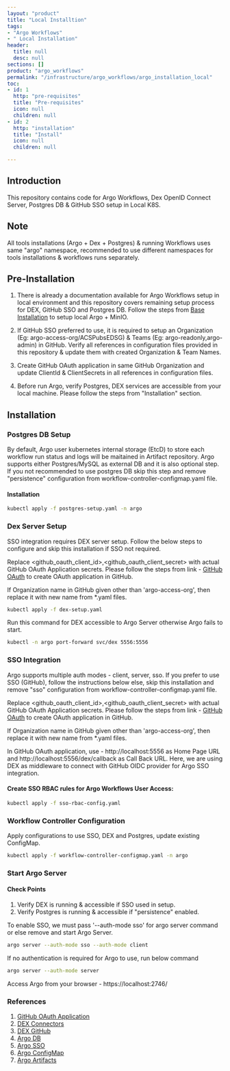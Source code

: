 ```yaml
---
layout: "product"
title: "Local Installtion"
tags:
- "Argo Workflows"
- " Local Installation"
header:
  title: null
  desc: null
sections: []
product: "argo_workflows"
permalink: "/infrastructure/argo_workflows/argo_installation_local"
toc:
- id: 1
  http: "pre-requisites"
  title: "Pre-requisites"
  icon: null
  children: null
- id: 2
  http: "installation"
  title: "Install"
  icon: null
  children: null

---
```

## Introduction

This repository contains code for Argo Workflows, Dex OpenID Connect Server, Postgres DB & GitHub SSO setup in Local K8S.

## Note
All tools installations (Argo + Dex + Postgres) & running Workflows uses same "argo" namespace, recommended to use different namespaces for tools installations & workflows runs separately.


## Pre-Installation

1. There is already a documentation available for Argo Workflows setup in local environment and this repository covers remaining setup process for DEX, GitHub SSO and Postgres DB.
   Follow the steps from [Base Installation](https://developer.acs.org/bitbucket/projects/DSGOPS/repos/argo-workflows-demo/browse) to setup local Argo + MinIO.

2. If GitHub SSO preferred to use, it is required to setup an Organization (Eg: argo-access-org/ACSPubsEDSG) & Teams (Eg: argo-readonly,argo-admin) in GitHub. Verify all references in configuration files provided in this repository & update them with created Organization & Team Names.

3. Create GitHub OAuth application in same GitHub Organization and update ClientId & ClientSecrets in all references in configuration files.

4. Before run Argo, verify Postgres, DEX services are accessible from your local machine. Please follow the steps from "Installation" section.

## Installation

### Postgres DB Setup
By default, Argo user kubernetes internal storage (EtcD) to store each workflow run status and logs will be maitained in Artifact repository.
Argo supports either Postgres/MySQL as external DB and it is also optional step. If you not recommended to use postgres DB skip this step and remove "persistence" configuration from workflow-controller-configmap.yaml file.

#### Installation
~~~bash
kubectl apply -f postgres-setup.yaml -n argo
~~~

### Dex Server Setup
SSO integration requires DEX server setup. Follow the below steps to configure and skip this installation if SSO not required.

Replace <github_oauth_client_id>,<github_oauth_client_secret> with actual GitHub OAuth Application secrets. Please follow the steps from link - [GitHub OAuth](https://docs.github.com/en/apps/oauth-apps/building-oauth-apps/creating-an-oauth-app) to create OAuth application in GitHub.

If Organization name in GitHub given other than 'argo-access-org', then replace it with new name from *.yaml files.

~~~bash
kubectl apply -f dex-setup.yaml
~~~

Run this command for DEX accessible to Argo Server otherwise Argo fails to start.
~~~bash
kubectl -n argo port-forward svc/dex 5556:5556
~~~

### SSO Integration
Argo supports multiple auth modes - client, server, sso. If you prefer to use SSO (GitHub), follow the instructions below else, skip this installation and remove "sso" configuration from workflow-controller-configmap.yaml file.

Replace <github_oauth_client_id>,<github_oauth_client_secret> with actual GitHub OAuth Application secrets. Please follow the steps from link - [GitHub OAuth](https://docs.github.com/en/apps/oauth-apps/building-oauth-apps/creating-an-oauth-app) to create OAuth application in GitHub.

If Organization name in GitHub given other than 'argo-access-org', then replace it with new name from *.yaml files.

In GitHub OAuth application, use - http://localhost:5556 as Home Page URL and http://localhost:5556/dex/callback as Call Back URL. Here, we are using DEX as middleware to connect with GitHub OIDC provider for Argo SSO integration.

#### Create SSO RBAC rules for Argo Workflows User Access:
~~~bash
kubectl apply -f sso-rbac-config.yaml
~~~

### Workflow Controller Configuration
Apply configurations to use SSO, DEX and Postgres, update existing ConfigMap.
~~~bash
kubectl apply -f workflow-controller-configmap.yaml -n argo
~~~

### Start Argo Server

#### Check Points
1. Verify DEX is running & accessible if SSO used in setup.
2. Verify Postgres is running & accessible if "persistence" enabled. 

To enable SSO, we must pass '--auth-mode sso' for argo server command or else remove and start Argo Server.
~~~bash
argo server --auth-mode sso --auth-mode client
~~~

If no authentication is required for Argo to use, run below command
~~~bash
argo server --auth-mode server
~~~

Access Argo from your browser - https://localhost:2746/ 

### References
1. [GitHub OAuth Application](https://docs.github.com/en/apps/oauth-apps/building-oauth-apps/creating-an-oauth-app)
2. [DEX Connectors](https://dexidp.io/docs/connectors/oidc/)
3. [DEX GitHub](https://dexidp.io/docs/connectors/github/)
4. [Argo DB](https://argoproj.github.io/argo-workflows/workflow-archive/)
5. [Argo SSO](https://argoproj.github.io/argo-workflows/argo-server-sso-argocd/)
6. [Argo ConfigMap](https://argoproj.github.io/argo-workflows/workflow-controller-configmap.yaml)
7. [Argo Artifacts](https://argoproj.github.io/argo-workflows/configure-artifact-repository/)

